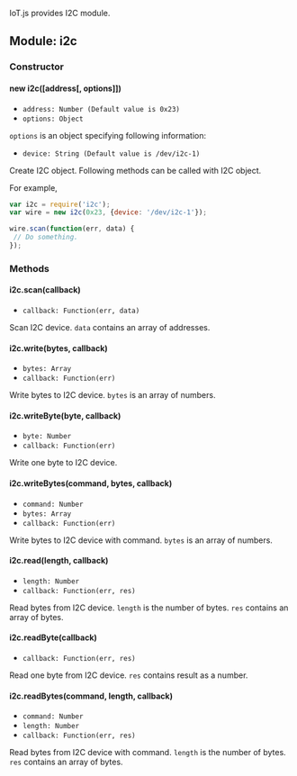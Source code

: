 IoT.js provides I2C module.

## Module: i2c

### Constructor

#### new i2c([address[, options]])
* `address: Number (Default value is 0x23)`
* `options: Object`

`options` is an object specifying following information:
* `device: String (Default value is /dev/i2c-1)`

Create I2C object. Following methods can be called with I2C object.

For example,
```javascript
var i2c = require('i2c');
var wire = new i2c(0x23, {device: '/dev/i2c-1'});

wire.scan(function(err, data) {
 // Do something.
});
```

### Methods

#### i2c.scan(callback)
* `callback: Function(err, data)`

Scan I2C device. `data` contains an array of addresses.

#### i2c.write(bytes, callback)
* `bytes: Array`
* `callback: Function(err)`

Write bytes to I2C device. `bytes` is an array of numbers.

#### i2c.writeByte(byte, callback)
* `byte: Number`
* `callback: Function(err)`

Write one byte to I2C device.

#### i2c.writeBytes(command, bytes, callback)
* `command: Number`
* `bytes: Array`
* `callback: Function(err)`

Write bytes to I2C device with command. `bytes` is an array of numbers.

#### i2c.read(length, callback)
* `length: Number`
* `callback: Function(err, res)`

Read bytes from I2C device. 
`length` is the number of bytes. `res` contains an array of bytes.

#### i2c.readByte(callback)
* `callback: Function(err, res)`

Read one byte from I2C device. `res` contains result as a number.

#### i2c.readBytes(command, length, callback)
* `command: Number`
* `length: Number`
* `callback: Function(err, res)`

Read bytes from I2C device with command.
`length` is the number of bytes. `res` contains an array of bytes.
